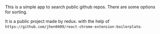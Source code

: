 This is a simple app to search public github repos. There are some options for sorting.

It is a public project made by redux. with the help of `https://github.com/jhen0409/react-chrome-extension-boilerplate`.